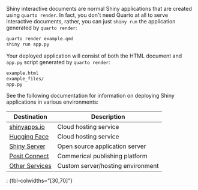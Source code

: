 Shiny interactive documents are normal Shiny applications that are created using `quarto render`. In fact, you don't need Quarto at all to serve interactive documents, rather, you can just `shiny run` the application generated by `quarto render`:

``` {.bash filename="Terminal"}
quarto render example.qmd
shiny run app.py
```

Your deployed application will consist of both the HTML document and `app.py` script generated by `quarto render`:

``` bash
example.html
example_files/
app.py
```

See the following documentation for information on deploying Shiny applications in various environments:

| Destination                                                                                           | Description                       |
|----------------------------------|--------------------------------------|
| [shinyapps.io](https://docs.posit.co/shinyapps.io/getting-started.html#working-with-shiny-for-python) | Cloud hosting service             |
| [Hugging Face](https://huggingface.co/docs/hub/spaces-sdks-docker-shiny#shiny-for-python)             | Cloud hosting service             |
| [Shiny Server](https://shiny.posit.co/py/docs/deploy.html#deploy-to-shiny-server-open-source)         | Open source application server    |
| [Posit Connect](https://shiny.posit.co/py/docs/deploy.html#deploy-to-posit-connect-commercial)        | Commerical publishing platform    |
| [Other Services](https://shiny.posit.co/py/docs/deploy.html#other-hosting-options)                 | Custom server/hosting environment |
: {tbl-colwidths="\[30,70\]"}